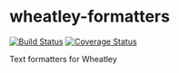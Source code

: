wheatley-formatters
===================

[![Build Status](https://travis-ci.org/gillesdemey/wheatley-formatters.png?branch=master)](https://travis-ci.org/gillesdemey/wheatley-formatters)
[![Coverage Status](https://coveralls.io/repos/gillesdemey/wheatley-formatters/badge.png)](https://coveralls.io/r/gillesdemey/wheatley-formatters)

Text formatters for Wheatley
